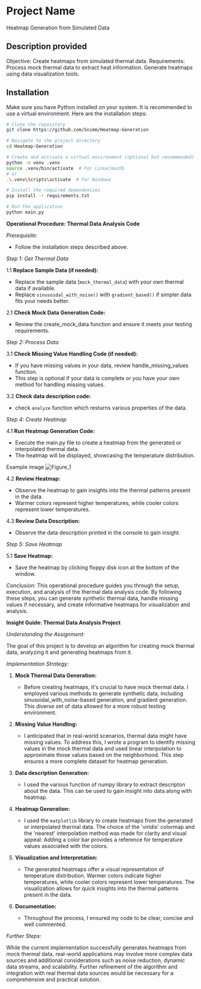 # Project Name

Heatmap Generation from Simulated Data

## Description provided

Objective: Create heatmaps from simulated thermal data.
Requirements:
Process mock thermal data to extract heat information.
Generate heatmaps using data visualization tools.


## Installation

Make sure you have Python installed on your system. It is recommended to use a virtual environment. Here are the installation steps:

```bash
# Clone the repository
git clone https://github.com/Snimm/Heatmap-Generation

# Navigate to the project directory
cd Heatmap-Generation

# Create and activate a virtual environment (optional but recommended)
python -m venv .venv
source .venv/bin/activate  # For Linux/macOS
# or
.\.venv\Scripts\activate  # For Windows

# Install the required dependencies
pip install -r requirements.txt

# Run the application
python main.py
```
**Operational Procedure: Thermal Data Analysis Code**

*Prerequisite:*
- Follow the installation steps described above.

*Step 1: Get Thermal Data*

  1.1 **Replace Sample Data (if needed):**
- Replace the sample data (`mock_thermal_data`) with your own thermal data if available.
- Replace `sinusoidal_with_noise()` with  `gradient_based()` if simpler data fits your needs better.  

2.1 **Check Mock Data Generation Code:**
- Review the create_mock_data function and ensure it meets your testing requirements.

*Step 2: Process Data*

3.1 **Check Missing Value Handling Code (if needed):**
- If you have missing values in your data, review handle_missing_values function.
- This step is optional if your data is complete or you have your own method for handling missing values.

3.2 **Check data description code:**
- check `analyze` function which resturns various properties of the data.

*Step 4: Create Heatmap*

4.1 **Run Heatmap Generation Code:**
- Execute the main.py file to create a heatmap from the generated or interpolated thermal data.
- The heatmap will be displayed, showcasing the temperature distribution.

Example image
![Figure_1](https://github.com/Snimm/Heatmap-Generation/assets/53926889/eef9ef3b-c484-4ae5-bc58-eb88246292c9)

4.2 **Review Heatmap:**
- Observe the heatmap to gain insights into the thermal patterns present in the data.
- Warmer colors represent higher temperatures, while cooler colors represent lower temperatures.

4.3 **Review Data Description:**
- Observe the data description printed in the console to gain insight. 


*Step 5: Save Heatmap*

5.1 **Save Heatmap:**
- Save the heatmap by clicking floppy disk icon at the bottom of the window.


*Conclusion:*
This operational procedure guides you through the setup, execution, and analysis of the thermal data analysis code. By following these steps, you can generate synthetic thermal data, handle missing values if necessary, and create informative heatmaps for visualization and analysis.



**Insight Guide: Thermal Data Analysis Project**

*Understanding the Assignment:*

The goal of this project is to develop an algorithm for creating mock thermal data, analyzing it and generating heatmaps from it.

*Implementation Strategy:*

1. **Mock Thermal Data Generation:**
   - Before creating heatmaps, it's crucial to have mock thermal data. I employed various methods to generate synthetic data, including sinusoidal_with_noise-based generation, and gradient generation. This diverse set of data allowed for a more robust testing environment.

2. **Missing Value Handling:**
   - I anticipated that in real-world scenarios, thermal data might have missing values. To address this, I wrote a program to identify missing values in the mock thermal data and used linear interpolation to approximate those values based on the neighborhood. This step ensures a more complete dataset for heatmap generation.


3. **Data description Generation:**
   - I used the various function of numpy library to extract descripton about the data. This can be used to gain insight into data along with heatmap.
   

4. **Heatmap Generation:**
   - I used the `matplotlib` library to create heatmaps from the generated or interpolated thermal data. The choice of the 'viridis' colormap and the 'nearest' interpolation method was made for clarity and visual appeal. Adding a color bar provides a reference for temperature values associated with the colors.


5. **Visualization and Interpretation:**
   - The generated heatmaps offer a visual representation of temperature distribution. Warmer colors indicate higher temperatures, while cooler colors represent lower temperatures. The visualization allows for quick insights into the thermal patterns present in the data.

6. **Documentation:**
   - Throughout the process, I ensured my code to be clear, concise and well commented.

*Further Steps:*

While the current implementation successfully generates heatmaps from mock thermal data, real-world applications may involve more complex data sources and additional considerations such as noise reduction, dynamic data streams, and scalability. Further refinement of the algorithm and integration with real thermal data sources would be necessary for a comprehensive and practical solution.


